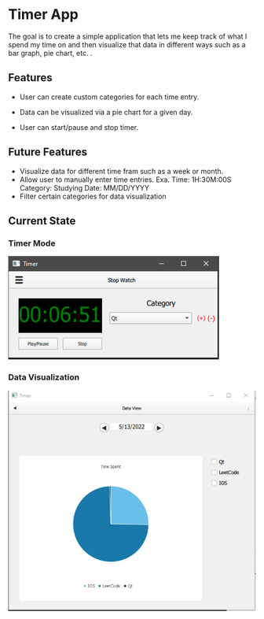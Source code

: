 # Timer App

The goal is to create a simple application that lets me keep track of what I spend my time on and then visualize that data in different ways such as a bar graph, pie chart, etc. .

## Features

* User can create custom categories for each time entry.
* Data can be visualized via a pie chart for a given day.

* User can start/pause and stop timer.

## Future Features

* Visualize data for different time fram such as a week or month.
* Allow user to manually enter time entries. Exa. Time: 1H:30M:00S Category: Studying Date: MM/DD/YYYY
* Filter certain categories for data visualization

## Current State

### Timer Mode

![Timer Mode](Timer.png)

### Data Visualization

![](DataVisualization.PNG)
